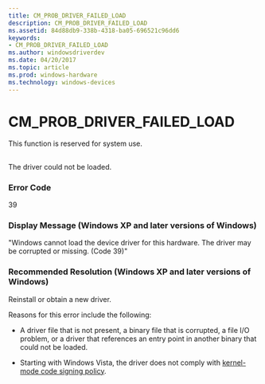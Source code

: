 ```yaml
---
title: CM_PROB_DRIVER_FAILED_LOAD
description: CM_PROB_DRIVER_FAILED_LOAD
ms.assetid: 84d88db9-338b-4318-ba05-696521c96dd6
keywords:
- CM_PROB_DRIVER_FAILED_LOAD
ms.author: windowsdriverdev
ms.date: 04/20/2017
ms.topic: article
ms.prod: windows-hardware
ms.technology: windows-devices
---
```


# CM_PROB_DRIVER_FAILED_LOAD

This function is reserved for system use.


## <a href="" id="ddk-cm-prob-driver-failed-load-dg"></a>


The driver could not be loaded.

### Error Code

39

### Display Message (Windows XP and later versions of Windows)

"Windows cannot load the device driver for this hardware. The driver may be corrupted or missing. (Code 39)"

### Recommended Resolution (Windows XP and later versions of Windows)

Reinstall or obtain a new driver.

Reasons for this error include the following:

-   A driver file that is not present, a binary file that is corrupted, a file I/O problem, or a driver that references an entry point in another binary that could not be loaded.

-   Starting with Windows Vista, the driver does not comply with [kernel-mode code signing policy](kernel-mode-code-signing-policy--windows-vista-and-later-.md).

 

 





